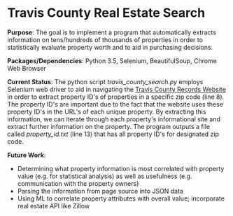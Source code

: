 # Travis County Real Estate Search

**Purpose**: The goal is to implement a program that automatically extracts information on tens/hundreds of thousands of properties in order to statistically evaluate property worth and to aid in purchasing decisions.

**Packages/Dependencies**: Python 3.5, Selenium, BeautifulSoup, Chrome Web Browser

**Current Status**: The python script _travis_county_search.py_ employs Selenium web driver to aid in navigating the [Travis County Records Website](http://propaccess.traviscad.org/clientdb/?cid=1) in order to extract property ID's of properties in a specific zip code (line 8). The property ID's are important due to the fact that the website uses these property ID's in the URL's of each unique property. By extracting this information, we can iterate through each property's informational site and extract further information on the property. The program outputs a file called _property_id.txt_ (line 13) that has all property ID's for designated zip code.

**Future Work**: 
- Determining what property information is most correlated with property value (e.g. for statistical analysis) as well as usefulness (e.g. communication with the property owners)
- Parsing the information from page source into JSON data
- Using ML to correlate property attributes with overall value; incorporate real estate API like Zillow
